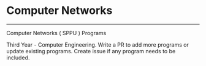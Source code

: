 # Computer Networks
---------------------
Computer Networks ( SPPU ) Programs


Third Year - Computer Engineering.
Write a PR to add more programs or update existing programs.
Create issue if any program needs to be included.




